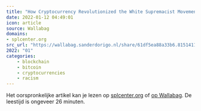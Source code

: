 ```yaml
---
title: "How Cryptocurrency Revolutionized the White Supremacist Movement"
date: 2022-01-12 04:49:01
icon: article
source: Wallabag
domains:
- splcenter.org
src_url: "https://wallabag.sanderdorigo.nl/share/61df5ea88a33b6.81514112"
2022: "01"
categories:
    - blockchain
    - bitcoin
    - cryptocurrencies
    - racism
---
```

Het oorspronkelijke artikel kan je lezen op [splcenter.org](https://www.splcenter.org/hatewatch/2021/12/09/how-cryptocurrency-revolutionized-white-supremacist-movement) of [op Wallabag](https://wallabag.sanderdorigo.nl/share/61df5ea88a33b6.81514112). De leestijd is ongeveer 26 minuten.